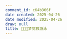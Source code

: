 ```yaml
---
comment_id: c64b366f
date created: 2025-04-26
date modified: 2025-04-26
draw: null
title: 👨🏻‍💻梦觉教游泳
---
```


